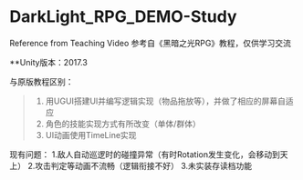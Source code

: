 # DarkLight_RPG_DEMO-Study
Reference from Teaching Video
参考自《黑暗之光RPG》教程，仅供学习交流

**Unity版本：2017.3

与原版教程区别：
  >1. 用UGUI搭建UI并编写逻辑实现（物品拖放等），并做了相应的屏幕自适应
  >2. 角色的技能实现方式有所改变（单体/群体）
  >3. UI动画使用TimeLine实现
  
现有问题：
  1.敌人自动巡逻时的碰撞异常（有时Rotation发生变化，会移动到天上）
  2.攻击判定等动画不流畅（逻辑衔接不好）
  3.未实装存读档功能
